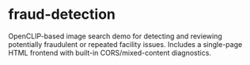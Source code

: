 # fraud-detection
OpenCLIP-based image search demo for detecting and reviewing potentially fraudulent or repeated facility issues. Includes a single-page HTML frontend with built-in CORS/mixed-content diagnostics.
